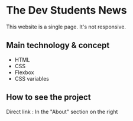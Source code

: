 # The Dev Students News

This website is a single page. It's not responsive.

## Main technology & concept

- HTML
- CSS
- Flexbox
- CSS variables

## How to see the project

Direct link : In the "About" section on the right